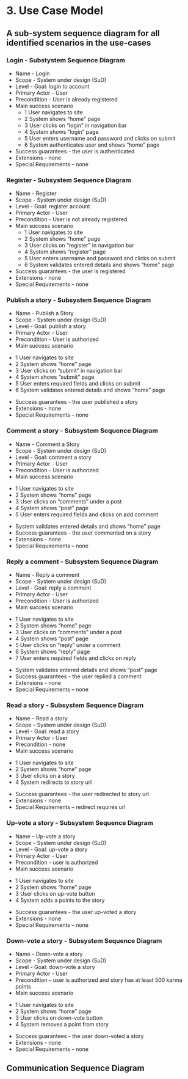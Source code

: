 
# 3. Use Case Model

## A sub-system sequence diagram for all identified scenarios in the use-cases


### Login - Substystem Sequence Diagram

* Name - Login
* Scope - System under design (SuD)
* Level - Goal: login to account
* Primary Actor - User
* Precondition - User is already registered
* Main success scenario 
	+ 1 User navigates to site
    + 2 System shows “home” page
    + 3 User clicks on “login” in navigation bar
    + 4 System shows “login” page
    + 5 User enters username and password and clicks on submit
    + 6 System authenticates user and shows “home” page
* Success guarantees - the user is authenticated
* Extensions - none
* Special Requirements – none 


### Register - Subsystem Sequence Diagram

* Name - Register
* Scope - System under design (SuD)
* Level - Goal: register account
* Primary Actor - User
* Precondition - User is not already registered
* Main success scenario 
	+ 1 User navigates to site
	+ 2 System shows “home” page
	+ 3 User clicks on “register” in navigation bar
	+ 4 System shows “register” page
	+ 5 User enters username and password and clicks on submit
	+ 6 System validates entered details and shows “home” page
* Success guarantees - the user is registered 
* Extensions - none
* Special Requirements – none


### Publish a story - Subsystem Sequence Diagram

* Name - Publish a Story 
* Scope - System under design (SuD)
* Level - Goal: publish a story
* Primary Actor - User
* Precondition - User is authorized
* Main success scenario 
+ 1 User navigates to site
+ 2 System shows “home” page
+ 3 User clicks on “submit” in navigation bar
+ 4 System shows “submit” page
+ 5 User enters required fields and clicks on submit
+ 6 System validates entered details and shows “home” page
* Success guarantees - the user published a story
* Extensions - none
* Special Requirements – none


### Comment a story - Subsystem Sequence Diagram

* Name - Comment a Story 
* Scope - System under design (SuD)
* Level - Goal: comment a story
* Primary Actor - User
* Precondition - User is authorized
* Main success scenario 
+ 1 User navigates to site
+ 2 System shows “home” page
+ 3 User clicks on “comments” under a post
+ 4 System shows “post” page
+ 5 User enters required fields and clicks on add comment
* System validates entered details and shows “home” page
* Success guarantees - the user commented on a story
* Extensions - none
* Special Requirements – none


### Reply a comment - Subsystem Sequence Diagram


* Name - Reply a comment 
* Scope - System under design (SuD)
* Level - Goal: reply a comment
* Primary Actor - User
* Precondition - User is authorized
* Main success scenario 
+ 1 User navigates to site
+ 2 System shows “home” page
+ 3 User clicks on “comments” under a post
+ 4 System shows “post” page
+ 5 User clicks on “reply” under a comment
+ 6 System shows “reply” page
+ 7 User enters required fields and clicks on reply
* System validates entered details and shows “post” page
* Success guarantees - the user replied a comment
* Extensions - none
* Special Requirements – none


### Read a story - Subsystem Sequence Diagram

* Name – Read a story
* Scope - System under design (SuD)
* Level - Goal: read a story
* Primary Actor - User
* Precondition - none
* Main success scenario 
+ 1 User navigates to site
+ 2 System shows “home” page
+ 3 User clicks on a story
+ 4 System redirects to story url
* Success guarantees - the user redirected to story url
* Extensions - none
* Special Requirements – redirect requires url


### Up-vote a story - Subsystem Sequence Diagram

* Name – Up-vote a story
* Scope - System under design (SuD)
* Level - Goal: up-vote a story
* Primary Actor - User
* Precondition - user is authorized
* Main success scenario 
+ 1 User navigates to site
+ 2 System shows “home” page
+ 3 User clicks on up-vote button 
+ 4 System adds a points to the story
* Success guarantees - the user up-voted a story
* Extensions - none
* Special Requirements – none


### Down-vote a story - Subsystem Sequence Diagram

* Name – Down-vote a story
* Scope - System under design (SuD)
* Level - Goal: down-vote a story
* Primary Actor - User
* Precondition – user is authorized and story has at least 500 karma points 
* Main success scenario 
+ 1 User navigates to site
+ 2 System shows “home” page
+ 3 User clicks on down-vote button 
+ 4 System removes a point from story
* Success guarantees - the user down-voted a story
* Extensions - none
* Special Requirements – none



## Communication Sequence Diagram

